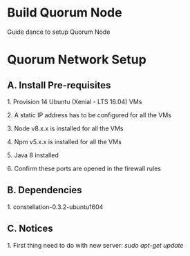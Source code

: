 # Build Quorum Node

Guide dance to setup Quorum Node

# Quorum Network Setup

## A. Install Pre-requisites

1\. Provision 14 Ubuntu (Xenial - LTS 16.04) VMs

2\. A static IP address has to be configured for all the VMs

3\. Node v8.x.x is installed for all the VMs

4\. Npm v5.x.x is installed for all the VMs

5\. Java 8 installed

6\. Confirm these ports are opened in the firewall rules

## B. Dependencies

1\. constellation-0.3.2-ubuntu1604

## C. Notices

1\. First thing need to do with new server: *sudo apt-get update*
